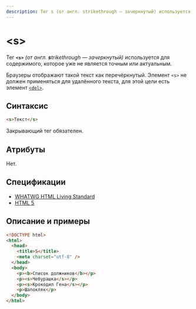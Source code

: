 ```yaml
---
description: Тег s (от англ. strikethrough — зачеркнутый) используется для содержимого, которое уже не является точным или актуальным
---
```


# &lt;s&gt;

Тег **`<s>`** _(от англ. **s**trikethrough — зачеркнутый)_ используется для содержимого, которое уже не является точным или актуальным.

Браузеры отображают такой текст как перечёркнутый. Элемент `<s>` не должен применяться для удалённого текста, для этой цели есть элемент [`<del>`](del.md).

## Синтаксис

```html
<s>Текст</s>
```

Закрывающий тег обязателен.

## Атрибуты

Нет.

## Спецификации

- [WHATWG HTML Living Standard](https://html.spec.whatwg.org/multipage/semantics.html#the-s-element)
- [HTML 5](http://www.w3.org/TR/html5/textlevel-semantics.html#the-s-element)

## Описание и примеры

```html
<!DOCTYPE html>
<html>
  <head>
    <title>S</title>
    <meta charset="utf-8" />
  </head>
  <body>
    <p><b>Список должников</b></p>
    <p><s>Чебурашка</s></p>
    <p><s>Крокодил Гена</s></p>
    <p>Шапокляк</p>
  </body>
</html>
```
